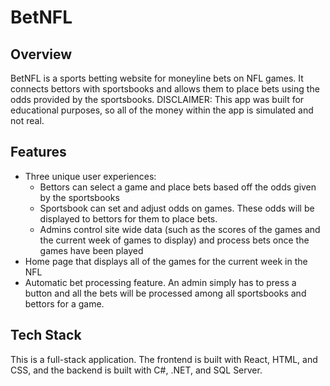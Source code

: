 # BetNFL


## Overview

BetNFL is a sports betting website for moneyline bets on NFL games. It connects bettors with sportsbooks and allows them to place bets using the odds provided by the sportsbooks. DISCLAIMER: This app was built for educational purposes, so all of the money within the app is simulated and not real.

## Features

- Three unique user experiences:
  - Bettors can select a game and place bets based off the odds given by the sportsbooks
  - Sportsbook can set and adjust odds on games. These odds will be displayed to bettors for them to place bets.
  - Admins control site wide data (such as the scores of the games and the current week of games to display) and process bets once the games have been played
- Home page that displays all of the games for the current week in the NFL
- Automatic bet processing feature. An admin simply has to press a button and all the bets will be processed among all sportsbooks and bettors for a game.

## Tech Stack

This is a full-stack application. The frontend is built with React, HTML, and CSS, and the backend is built with C#, .NET, and SQL Server.
